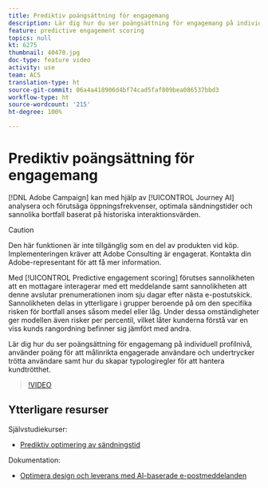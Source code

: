 ```yaml
---
title: Prediktiv poängsättning för engagemang
description: Lär dig hur du ser poängsättning för engagemang på individuell profilnivå, använder poäng för att målinrikta engagerade användare och undertrycker trötta användare samt hur du skapar typologiregler för att hantera kundtrötthet.
feature: predictive engagement scoring
topics: null
kt: 6275
thumbnail: 40470.jpg
doc-type: feature video
activity: use
team: ACS
translation-type: ht
source-git-commit: 06a4a418906d4bf74cad5faf809bea086537bbd3
workflow-type: ht
source-wordcount: '215'
ht-degree: 100%

---
```



# Prediktiv poängsättning för engagemang

[!DNL Adobe Campaign] kan med hjälp av [!UICONTROL Journey AI] analysera och förutsäga öppningsfrekvenser, optimala sändningstider och sannolika bortfall baserat på historiska interaktionsvärden.

>[!CAUTION]
>Den här funktionen är inte tillgänglig som en del av produkten vid köp. Implementeringen kräver att Adobe Consulting är engagerat. Kontakta din Adobe-representant för att få mer information.

Med [!UICONTROL Predictive engagement scoring] förutses sannolikheten att en mottagare interagerar med ett meddelande samt sannolikheten att denne avslutar prenumerationen inom sju dagar efter nästa e-postutskick. Sannolikheten delas in ytterligare i grupper beroende på om den specifika risken för bortfall anses såsom medel eller låg. Under dessa omständigheter ger modellen även risker per percentil, vilket låter kunderna förstå var en viss kunds rangordning befinner sig jämfört med andra.

Lär dig hur du ser poängsättning för engagemang på individuell profilnivå, använder poäng för att målinrikta engagerade användare och undertrycker trötta användare samt hur du skapar typologiregler för att hantera kundtrötthet.

>[!VIDEO](https://video.tv.adobe.com/v/40470?quality=12&captions=swe)

## Ytterligare resurser

Självstudiekurser:

* [Prediktiv optimering av sändningstid](predictive-send-time-optimization.md)

Dokumentation:

* [Optimera design och leverans med AI-baserade e-postmeddelanden](https://docs.adobe.com/help/sv-SE/campaign-standard/using/testing-and-sending/preparing-and-testing-messages/predictive.html)
